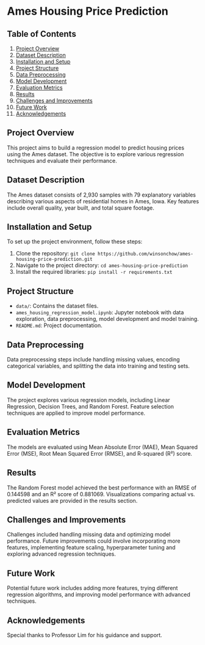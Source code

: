 # Ames Housing Price Prediction

## Table of Contents
1. [Project Overview](#project-overview)
2. [Dataset Description](#dataset-description)
3. [Installation and Setup](#installation-and-setup)
4. [Project Structure](#project-structure)
5. [Data Preprocessing](#data-preprocessing)
6. [Model Development](#model-development)
7. [Evaluation Metrics](#evaluation-metrics)
8. [Results](#results)
9. [Challenges and Improvements](#challenges-and-improvements)
10. [Future Work](#future-work)
11. [Acknowledgements](#acknowledgements)

## Project Overview
This project aims to build a regression model to predict housing prices using the Ames dataset. The objective is to explore various regression techniques and evaluate their performance.

## Dataset Description
The Ames dataset consists of 2,930 samples with 79 explanatory variables describing various aspects of residential homes in Ames, Iowa. Key features include overall quality, year built, and total square footage.

## Installation and Setup
To set up the project environment, follow these steps:
1. Clone the repository: `git clone https://github.com/winsonchow/ames-housing-price-prediction.git`
2. Navigate to the project directory: `cd ames-housing-price-prediction`
3. Install the required libraries: `pip install -r requirements.txt`

## Project Structure
- `data/`: Contains the dataset files.
- `ames_housing_regression_model.ipynb`: Jupyter notebook with data exploration, data preprocessing, model development and model training.
- `README.md`: Project documentation.

## Data Preprocessing
Data preprocessing steps include handling missing values, encoding categorical variables, and splitting the data into training and testing sets.

## Model Development
The project explores various regression models, including Linear Regression, Decision Trees, and Random Forest. Feature selection techniques are applied to improve model performance.

## Evaluation Metrics
The models are evaluated using Mean Absolute Error (MAE), Mean Squared Error (MSE), Root Mean Squared Error (RMSE), and R-squared (R²) score.

## Results
The Random Forest model achieved the best performance with an RMSE of 0.144598 and an R² score of 0.881069. Visualizations comparing actual vs. predicted values are provided in the results section.

## Challenges and Improvements
Challenges included handling missing data and optimizing model performance. Future improvements could involve incorporating more features, implementing feature scaling, hyperparameter tuning and exploring advanced regression techniques.

## Future Work
Potential future work includes adding more features, trying different regression algorithms, and improving model performance with advanced techniques.

## Acknowledgements
Special thanks to Professor Lim for his guidance and support.

